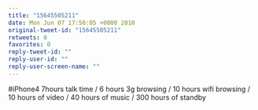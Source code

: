 ```yaml
---
title: "15645505211"
date: Mon Jun 07 17:50:05 +0000 2010
original-tweet-id: "15645505211"
retweets: 0
favorites: 0
reply-tweet-id: ""
reply-user-id: ""
reply-user-screen-name: ""
---
```

#iPhone4 7hours talk time / 6 hours 3g browsing / 10 hours wifi browsing / 10 hours of video / 40 hours of music / 300 hours of standby
